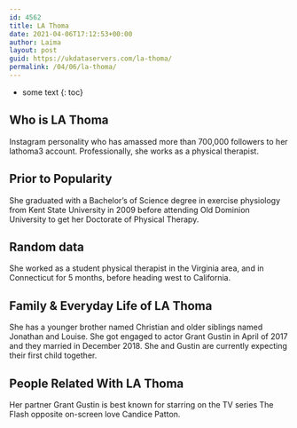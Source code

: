 ```yaml
---
id: 4562
title: LA Thoma
date: 2021-04-06T17:12:53+00:00
author: Laima
layout: post
guid: https://ukdataservers.com/la-thoma/
permalink: /04/06/la-thoma/
---
```


* some text
{: toc}


## Who is LA Thoma
                  
                  
                  
Instagram personality who has amassed more than 700,000 followers to her lathoma3 account. Professionally, she works as a physical therapist. 
                  
              
            
              
            
                
                
                
## Prior to Popularity
                  
                  
                  
She graduated with a Bachelor&#8217;s of Science degree in exercise physiology from Kent State University in 2009 before attending Old Dominion University to get her Doctorate of Physical Therapy. 
                  
              
            
              
            
                
                
                
## Random data
                  
                  
                  
She worked as a student physical therapist in the Virginia area, and in Connecticut for 5 months, before heading west to California. 
                  
              
            
              
            
                
                
                
## Family & Everyday Life of LA Thoma
                  
                  
                  
She has a younger brother named Christian and older siblings named Jonathan and Louise. She got engaged to actor Grant Gustin in April of 2017 and they married in December 2018. She and Gustin are currently expecting their first child together. 
                  
              
            
              
            
                
                
                
## People Related With LA Thoma
                  
                  
                  
Her partner Grant Gustin is best known for starring on the TV series The Flash opposite on-screen love Candice Patton. 
                  
              
            
              
            
                
              
            
              
              
            
            
              
            
          
          
          
